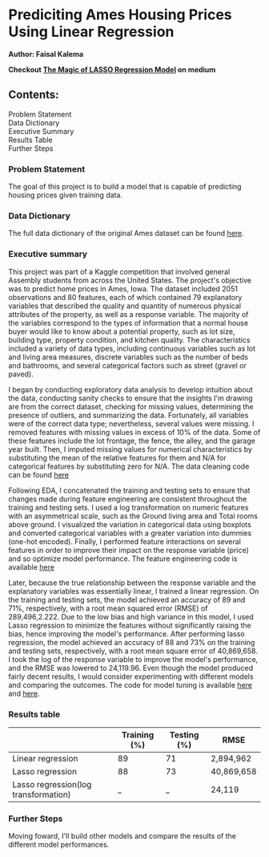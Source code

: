 
# Prediciting Ames Housing Prices Using Linear Regression  

**Author: Faisal Kalema**  

**Checkout [The Magic of LASSO Regression Model](https://medium.com/swlh/the-magic-of-lasso-regression-model-3a79328013f0) on medium**  

## Contents:  

Problem Statement  
Data Dictionary  
Executive Summary  
Results Table  
Further Steps  


### Problem Statement
The goal of this project is to build a model that is capable of predicting housing prices given training data.

### Data Dictionary
The full data dictionary of the original Ames dataset can be found [here](http://jse.amstat.org/v19n3/decock/DataDocumentation.txt).

### Executive summary
This project was part of a Kaggle competition that involved general Assembly students from across the United States. The project's objective was to predict home prices in Ames, Iowa. The dataset included 2051 observations and 80 features, each of which contained 79 explanatory variables that described the quality and quantity of numerous physical attributes of the property, as well as a response variable. The majority of the variables correspond to the types of information that a normal house buyer would like to know about a potential property, such as lot size, building type, property condition, and kitchen quality. The characteristics included a variety of data types, including continuous variables such as lot and living area measures, discrete variables such as the number of beds and bathrooms, and several categorical factors such as street (gravel or paved).

I began by conducting exploratory data analysis to develop intuition about the data, conducting sanity checks to ensure that the insights I'm drawing are from the correct dataset, checking for missing values, determining the presence of outliers, and summarizing the data. Fortunately, all variables were of the correct data type; nevertheless, several values were missing. I removed features with missing values in excess of 10% of the data. Some of these features include the lot frontage, the fence, the alley, and the garage year built. Then, I imputed missing values for numerical characteristics by substituting the mean of the relative features for them and N/A for categorical features by substituting zero for N/A. The data cleaning code can be found [here](https://github.com/Kalz123/Ames_housing_prices/blob/master/datasets/01.%20EDA%20and%20Cleaning.ipynb)

Following EDA, I concatenated the training and testing sets to ensure that changes made during feature engineering are consistent throughout the training and testing sets. I used a log transformation on numeric features with an asymmetrical scale, such as the Ground living area and Total rooms above ground. I visualized the variation in categorical data using boxplots and converted categorical variables with a greater variation into dummies (one-hot encoded). Finally, I performed feature interactions on several features in order to improve their impact on the response variable (price) and so optimize model performance. The feature engineering code is available [here](https://github.com/Kalz123/Ames_housing_prices/blob/master/datasets/02.%20Preprocessing%20and%20Feature%20Engineering.ipynb) 

Later, because the true relationship between the response variable and the explanatory variables was essentially linear, I trained a linear regression. On the training and testing sets, the model achieved an accuracy of 89 and 71%, respectively, with a root mean squared error (RMSE) of 289,496,2.222. Due to the low bias and high variance in this model, I used Lasso regression to minimize the features without significantly raising the bias, hence improving the model's performance. After performing lasso regression, the model achieved an accuracy of 88 and 73% on the training and testing sets, respectively, with a root mean square error of 40,869,658. I took the log of the response variable to improve the model's performance, and the RMSE was lowered to 24,119.96. Even though the model produced fairly decent results, I would consider experimenting with different models and comparing the outcomes. The code for model tuning is available [here](https://github.com/Kalz123/Ames_housing_prices/blob/master/datasets/03.%20Model%20Benchmarks.ipynb) and [here](https://github.com/Kalz123/Ames_housing_prices/blob/master/datasets/04.%20Model%20tuning.ipynb). 

### Results table

|  | Training (%)| Testing (%)| RMSE |
|---|---|---|---|
|  Linear regression|89  |71  |2,894,962  |
|  Lasso regression|  88|  73|40,869,658  |
|  Lasso regression(log transformation)|  _ |  _ |24,119|

### Further Steps
Moving foward, I'll build other models and compare the results of the different model performances.